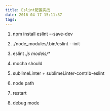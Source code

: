 ```yaml
---
title: Eslint配置实战
date: 2016-04-17 15:11:37
tags:
---
```


1. npm install eslint --save-dev
2. ./node_modules/.bin/eslint --init
3. eslint *.js models/**
4. mocha should

5. sublimeLinter + sublimeLinter-contrib-eslint
6. node path
7. restart
8. debug mode
